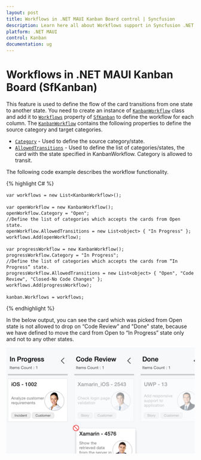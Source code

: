 ```yaml
---
layout: post
title: Workflows in .NET MAUI Kanban Board control | Syncfusion
description: Learn here all about Workflows support in Syncfusion .NET MAUI Kanban Board (SfKanban) control and more.
platform: .NET MAUI
control: Kanban
documentation: ug
---
```


# Workflows in .NET MAUI Kanban Board (SfKanban)

This feature is used to define the flow of the card transitions from one state to another state. You need to create an instance of [`KanbanWorkflow`]() class and add it to [`Workflows`]() property of [`SfKanban`]() to define the workflow for each column.  The [`KanbanWorkflow`]() contains the following properties to define the source category and target categories.

* [`Category`]() - Used to define the source category/state.
* [`AllowedTransitions`]() - Used to define the list of categories/states, the card with the state specified in KanbanWorkflow. Category is allowed to transit.

The following code example describes the workflow functionality.

{% highlight C# %}

    var workflows = new List<KanbanWorkflow>();

    var openWorkflow = new KanbanWorkflow();  
    openWorkflow.Category = "Open"; 
    //Define the list of categories which accepts the cards from Open state.
    openWorkflow.AllowedTransitions = new List<object> { "In Progress" }; 
    workflows.Add(openWorkflow); 

    var progressWorkflow = new KanbanWorkflow(); 
    progressWorkflow.Category = "In Progress"; 
    //Define the list of categories which accepts the cards from “In Progress” state.
    progressWorkflow.AllowedTransitions = new List<object> { "Open", "Code Review", "Closed-No Code Changes" }; 
    workflows.Add(progressWorkflow); 

    kanban.Workflows = workflows;

{% endhighlight %}


In the below output, you can see the card which was picked from Open state is not allowed to drop on “Code Review” and "Done" state, because we have defined to move the card from Open to “In Progress” state only and not to any other states.


![Workflows](Kanban_images/Workflows.png)
